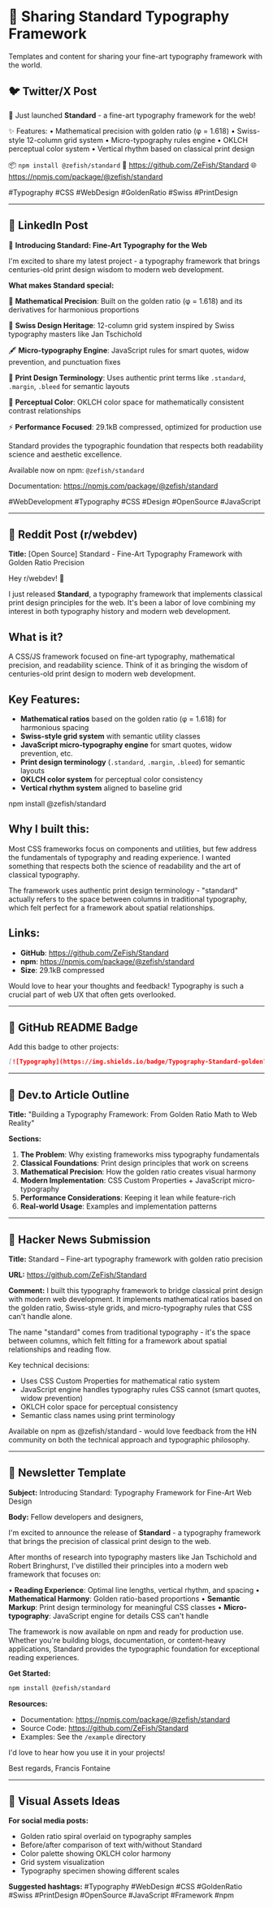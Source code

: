 # 🎨 Sharing Standard Typography Framework

Templates and content for sharing your fine-art typography framework with the world.

## 🐦 Twitter/X Post

🎨 Just launched **Standard** - a fine-art typography framework for the web!

✨ Features:
• Mathematical precision with golden ratio (φ = 1.618)
• Swiss-style 12-column grid system
• Micro-typography rules engine
• OKLCH perceptual color system
• Vertical rhythm based on classical print design

📦 `npm install @zefish/standard`
🔗 https://github.com/ZeFish/Standard
🌐 https://npmjs.com/package/@zefish/standard

#Typography #CSS #WebDesign #GoldenRatio #Swiss #PrintDesign

---

## 📱 LinkedIn Post

🎨 **Introducing Standard: Fine-Art Typography for the Web**

I'm excited to share my latest project - a typography framework that brings centuries-old print design wisdom to modern web development.

**What makes Standard special:**

🔢 **Mathematical Precision**: Built on the golden ratio (φ = 1.618) and its derivatives for harmonious proportions

📐 **Swiss Design Heritage**: 12-column grid system inspired by Swiss typography masters like Jan Tschichold

🖋️ **Micro-typography Engine**: JavaScript rules for smart quotes, widow prevention, and punctuation fixes

🎨 **Print Design Terminology**: Uses authentic print terms like `.standard`, `.margin`, `.bleed` for semantic layouts

🌈 **Perceptual Color**: OKLCH color space for mathematically consistent contrast relationships

⚡ **Performance Focused**: 29.1kB compressed, optimized for production use

Standard provides the typographic foundation that respects both readability science and aesthetic excellence.

Available now on npm: `@zefish/standard`

Documentation: https://npmjs.com/package/@zefish/standard

#WebDevelopment #Typography #CSS #Design #OpenSource #JavaScript

---

## 📝 Reddit Post (r/webdev)

**Title:** [Open Source] Standard - Fine-Art Typography Framework with Golden Ratio Precision

Hey r/webdev! 👋

I just released **Standard**, a typography framework that implements classical print design principles for the web. It's been a labor of love combining my interest in both typography history and modern web development.

## What is it?

A CSS/JS framework focused on fine-art typography, mathematical precision, and readability science. Think of it as bringing the wisdom of centuries-old print design to modern web development.

## Key Features:

- **Mathematical ratios** based on the golden ratio (φ = 1.618) for harmonious spacing
- **Swiss-style grid system** with semantic utility classes
- **JavaScript micro-typography engine** for smart quotes, widow prevention, etc.
- **Print design terminology** (`.standard`, `.margin`, `.bleed`) for semantic layouts
- **OKLCH color system** for perceptual color consistency
- **Vertical rhythm system** aligned to baseline grid

npm install @zefish/standard

## Why I built this:

Most CSS frameworks focus on components and utilities, but few address the fundamentals of typography and reading experience. I wanted something that respects both the science of readability and the art of classical typography.

The framework uses authentic print design terminology - "standard" actually refers to the space between columns in traditional typography, which felt perfect for a framework about spatial relationships.

## Links:
- **GitHub**: https://github.com/ZeFish/Standard
- **npm**: https://npmjs.com/package/@zefish/standard
- **Size**: 29.1kB compressed

Would love to hear your thoughts and feedback! Typography is such a crucial part of web UX that often gets overlooked.

---

## 🐙 GitHub README Badge

Add this badge to other projects:

```markdown
[![Typography](https://img.shields.io/badge/Typography-Standard-golden?style=flat-square&logo=npm)](https://npmjs.com/package/@zefish/standard)
```

---

## 🎯 Dev.to Article Outline

**Title:** "Building a Typography Framework: From Golden Ratio Math to Web Reality"

**Sections:**
1. **The Problem**: Why existing frameworks miss typography fundamentals
2. **Classical Foundations**: Print design principles that work on screens
3. **Mathematical Precision**: How the golden ratio creates visual harmony
4. **Modern Implementation**: CSS Custom Properties + JavaScript micro-typography
5. **Performance Considerations**: Keeping it lean while feature-rich
6. **Real-world Usage**: Examples and implementation patterns

---

## 🔗 Hacker News Submission

**Title:** Standard – Fine-art typography framework with golden ratio precision

**URL:** https://github.com/ZeFish/Standard

**Comment:**
I built this typography framework to bridge classical print design with modern web development. It implements mathematical ratios based on the golden ratio, Swiss-style grids, and micro-typography rules that CSS can't handle alone.

The name "standard" comes from traditional typography - it's the space between columns, which felt fitting for a framework about spatial relationships and reading flow.

Key technical decisions:
- Uses CSS Custom Properties for mathematical ratio system
- JavaScript engine handles typography rules CSS cannot (smart quotes, widow prevention)
- OKLCH color space for perceptual consistency
- Semantic class names using print terminology

Available on npm as @zefish/standard - would love feedback from the HN community on both the technical approach and typographic philosophy.

---

## 📧 Newsletter Template

**Subject:** Introducing Standard: Typography Framework for Fine-Art Web Design

**Body:**
Fellow developers and designers,

I'm excited to announce the release of **Standard** - a typography framework that brings the precision of classical print design to the web.

After months of research into typography masters like Jan Tschichold and Robert Bringhurst, I've distilled their principles into a modern web framework that focuses on:

• **Reading Experience**: Optimal line lengths, vertical rhythm, and spacing
• **Mathematical Harmony**: Golden ratio-based proportions
• **Semantic Markup**: Print design terminology for meaningful CSS classes
• **Micro-typography**: JavaScript engine for details CSS can't handle

The framework is now available on npm and ready for production use. Whether you're building blogs, documentation, or content-heavy applications, Standard provides the typographic foundation for exceptional reading experiences.

**Get Started:**
```bash
npm install @zefish/standard
```

**Resources:**
- Documentation: https://npmjs.com/package/@zefish/standard
- Source Code: https://github.com/ZeFish/Standard
- Examples: See the `/example` directory

I'd love to hear how you use it in your projects!

Best regards,
Francis Fontaine

---

## 🎨 Visual Assets Ideas

**For social media posts:**
- Golden ratio spiral overlaid on typography samples
- Before/after comparison of text with/without Standard
- Color palette showing OKLCH color harmony
- Grid system visualization
- Typography specimen showing different scales

**Suggested hashtags:**
#Typography #WebDesign #CSS #GoldenRatio #Swiss #PrintDesign #OpenSource #JavaScript #Framework #npm